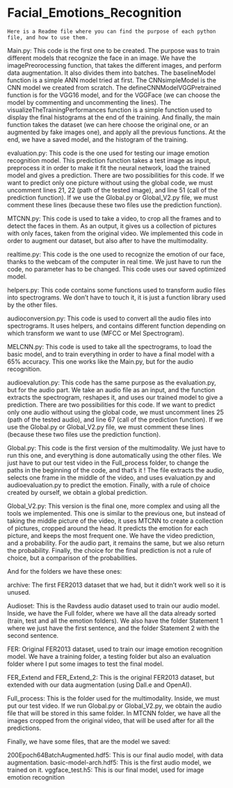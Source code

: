 # Facial_Emotions_Recognition

	Here is a Readme file where you can find the purpose of each python file, and how to use them. 


Main.py: This code is the first one to be created. The purpose was to train different models that recognize the face in an image. 
We have the imagePreorocessing function, that takes the different images, and perform data augmentation. It also divides them into batches. 
The baselineModel function is a simple ANN model tried at first. The CNNsimpleModel is the CNN model we created from scratch. 
The defineCNNModelVGGPretrained function is for the VGG16 model, and for the VGGFace (we can choose the model by commenting and uncommenting the lines). 
The visualizeTheTrainingPerformances function is a simple function used to display the final histograms at the end of the training. 
And finally, the main function takes the dataset (we can here choose the original one, or an augmented by fake images one), 
and apply all the previous functions. At the end, we have a saved model, and the histogram of the training. 



evaluation.py: This code is the one used for testing our image emotion recognition model. This prediction function takes a test image as input, 
preprocess it in order to make it fit the neural network, load the trained model and gives a prediction. There are two possibilities for this code. 
If we want to predict only one picture without using the global code, we must uncomment lines 21, 22 (path of the tested image), 
and line 51 (call of the prediction function). If we use the Global.py or Global_V2.py file, we must comment these lines 
(because these two files use the prediction function).



MTCNN.py: This code is used to take a video, to crop all the frames and to detect the faces in them. As an output, it gives us a collection of pictures 
with only faces, taken from the original video. We implemented this code in order to augment our dataset, but also after to have the multimodality.



realtime.py: This code is the one used to recognize the emotion of our face, thanks to the webcam of the computer in real time. We just have to run 
the code, no parameter has to be changed. This code uses our saved optimized model. 



helpers.py: This code contains some functions used to transform audio files into spectrograms. We don’t have to touch it, it is just a function library 
used by the other files.



audioconversion.py: This code is used to convert all the audio files into spectrograms. It uses helpers, and contains different function depending on 
which transform we want to use (MFCC or Mel Spectrogram).



MELCNN.py: This code is used to take all the spectrograms, to load the basic model, and to train everything in order to have a final model with a 
65% accuracy. This one works like the Main.py, but for the audio recognition. 



audioevalution.py: This code has the same purpose as the evaluation.py, but for the audio part. We take an audio file as an input, 
and the function extracts the spectrogram, reshapes it, and uses our trained model to give a prediction. There are two possibilities for this code. 
If we want to predict only one audio without using the global code, we must uncomment lines 25 (path of the tested audio), 
and line 67 (call of the prediction function). If we use the Global.py or Global_V2.py file, we must comment these lines 
(because these two files use the prediction function).



Global.py: This code is the first version of the multimodality. We just have to run this one, and everything is done automatically using the other files.
We just have to put our test video in the Full_process folder, to change the paths in the beginning of the code, and that’s it ! 
The file extracts the audio, selects one frame in the middle of the video, and uses evaluation.py and audioevaluation.py to predict the emotion. 
Finally, with a rule of choice created by ourself, we obtain a global prediction. 



Global_V2.py: This version is the final one, more complex and using all the tools we implemented. This one is similar to the previous one, 
but instead of taking the middle picture of the video, it uses MTCNN to create a collection of pictures, cropped around the head. 
It predicts the emotion for each picture, and keeps the most frequent one. We have the video prediction, and a probability. For the audio part, 
it remains the same, but we also return the probability. Finally, the choice for the final prediction is not a rule of choice, 
but a comparison of the probabilities.


And for the folders we have these ones:




archive: The first FER2013 dataset that we had, but it didn’t work well so it is unused. 


Audioset: This is the Ravdess audio dataset used to train our audio model. Inside, we have the Full folder, 
where we have all the data already sorted (train, test and all the emotion folders). We also have the folder Statement 1 where 
we just have the first sentence, and the folder Statement 2 with the second sentence. 



FER: Original FER2013 dataset, used to train our image emotion recognition model. We have a training folder, 
a testing folder but also an evaluation folder where I put some images to test the final model. 



FER_Extend and FER_Extend_2: This is the original FER2013 dataset, but extended with our data augmentation (using Dall.e and OpenAI).



Full_process: This is the folder used for the multimodality. Inside, we must put our test video. If we run Global.py or Global_V2.py, we obtain the audio file that will be stored in this same folder. In MTCNN folder, we have all the images cropped from the original video, that will be used after for all the predictions. 




Finally, we have some files, that are the model we saved:



200Epoch64BatchAugmented.hdf5: This is our final audio model, with data augmentation.
basic-model-arch.hdf5: This is the first audio model, we trained on it.
vggface_test.h5: This is our final model, used for image emotion recognition
